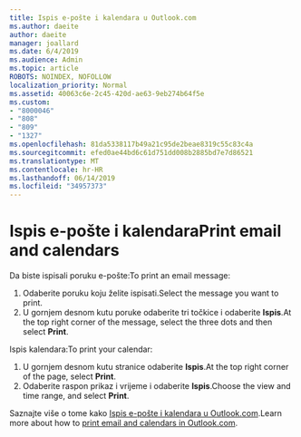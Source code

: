 ```yaml
---
title: Ispis e-pošte i kalendara u Outlook.com
ms.author: daeite
author: daeite
manager: joallard
ms.date: 6/4/2019
ms.audience: Admin
ms.topic: article
ROBOTS: NOINDEX, NOFOLLOW
localization_priority: Normal
ms.assetid: 40063c6e-2c45-420d-ae63-9eb274b64f5e
ms.custom:
- "8000046"
- "808"
- "809"
- "1327"
ms.openlocfilehash: 81da5338117b49a21c95de2beae8319c55c83c4a
ms.sourcegitcommit: efed0ae44bd6c61d751dd008b2885bd7e7d86521
ms.translationtype: MT
ms.contentlocale: hr-HR
ms.lasthandoff: 06/14/2019
ms.locfileid: "34957373"
---
```

# <a name="print-email-and-calendars"></a><span data-ttu-id="6dafa-102">Ispis e-pošte i kalendara</span><span class="sxs-lookup"><span data-stu-id="6dafa-102">Print email and calendars</span></span>

<span data-ttu-id="6dafa-103">Da biste ispisali poruku e-pošte:</span><span class="sxs-lookup"><span data-stu-id="6dafa-103">To print an email message:</span></span>
  
1. <span data-ttu-id="6dafa-104">Odaberite poruku koju želite ispisati.</span><span class="sxs-lookup"><span data-stu-id="6dafa-104">Select the message you want to print.</span></span>
1. <span data-ttu-id="6dafa-105">U gornjem desnom kutu poruke odaberite tri točkice i odaberite **Ispis**.</span><span class="sxs-lookup"><span data-stu-id="6dafa-105">At the top right corner of the message, select the three dots and then select **Print**.</span></span>

<span data-ttu-id="6dafa-106">Ispis kalendara:</span><span class="sxs-lookup"><span data-stu-id="6dafa-106">To print your calendar:</span></span>

1. <span data-ttu-id="6dafa-107">U gornjem desnom kutu stranice odaberite **Ispis**.</span><span class="sxs-lookup"><span data-stu-id="6dafa-107">At the top right corner of the page, select **Print**.</span></span>
1. <span data-ttu-id="6dafa-108">Odaberite raspon prikaz i vrijeme i odaberite **Ispis**.</span><span class="sxs-lookup"><span data-stu-id="6dafa-108">Choose the view and time range, and select **Print**.</span></span>

<span data-ttu-id="6dafa-109">Saznajte više o tome kako [Ispis e-pošte i kalendara u Outlook.com](https://go.microsoft.com/fwlink/p/?linkid=2001208&amp;clcid=0x409).</span><span class="sxs-lookup"><span data-stu-id="6dafa-109">Learn more about how to [print email and calendars in Outlook.com](https://go.microsoft.com/fwlink/p/?linkid=2001208&amp;clcid=0x409).</span></span>